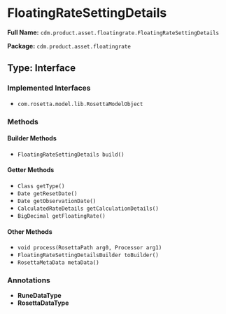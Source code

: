 # FloatingRateSettingDetails

**Full Name:** `cdm.product.asset.floatingrate.FloatingRateSettingDetails`

**Package:** `cdm.product.asset.floatingrate`

## Type: Interface

### Implemented Interfaces

- `com.rosetta.model.lib.RosettaModelObject`

### Methods

#### Builder Methods

- `FloatingRateSettingDetails build()`

#### Getter Methods

- `Class getType()`
- `Date getResetDate()`
- `Date getObservationDate()`
- `CalculatedRateDetails getCalculationDetails()`
- `BigDecimal getFloatingRate()`

#### Other Methods

- `void process(RosettaPath arg0, Processor arg1)`
- `FloatingRateSettingDetailsBuilder toBuilder()`
- `RosettaMetaData metaData()`

### Annotations

- **RuneDataType**
- **RosettaDataType**

